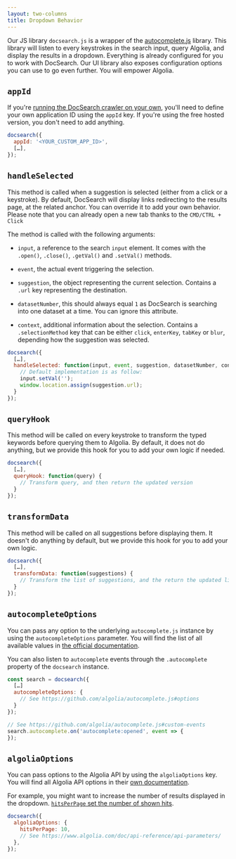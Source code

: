 ```yaml
---
layout: two-columns
title: Dropdown Behavior
---
```


Our JS library `docsearch.js` is a wrapper of the [autocomplete.js][1] library.
This library will listen to every keystrokes in the search input, query Algolia,
and display the results in a dropdown. Everything is already configured for you
to work with DocSearch. Our UI library also exposes configuration options you
can use to go even further. You will empower Algolia.

## `appId`

If you're [running the DocSearch crawler on your own][2], you'll need to define
your own application ID using the `appId` key. If you're using the free hosted
version, you don't need to add anything.

```javascript
docsearch({
  appId: '<YOUR_CUSTOM_APP_ID>',
  […],
});
```

## `handleSelected`

This method is called when a suggestion is selected (either from a click or a
keystroke). By default, DocSearch will display links redirecting to the results
page, at the related anchor. You can override it to add your own behavior.
Please note that you can already open a new tab thanks to the `CMD/CTRL + Click`

The method is called with the following arguments:

- `input`, a reference to the search `input` element. It comes with the
  `.open()`, `.close()`, `.getVal()` and `.setVal()` methods.

- `event`, the actual event triggering the selection.

- `suggestion`, the object representing the current selection. Contains a `.url`
  key representing the destination.

- `datasetNumber`, this should always equal `1` as DocSearch is searching into
  one dataset at a time. You can ignore this attribute.

- `context`, additional information about the selection. Contains a
  `.selectionMethod` key that can be either `click`, `enterKey`, `tabKey` or
  `blur`, depending how the suggestion was selected.

```javascript
docsearch({
  […],
  handleSelected: function(input, event, suggestion, datasetNumber, context) {
    // Default implementation is as follow:
    input.setVal('');
    window.location.assign(suggestion.url);
  }
});
```

## `queryHook`

This method will be called on every keystroke to transform the typed keywords
before querying them to Algolia. By default, it does not do anything, but we
provide this hook for you to add your own logic if needed.

```javascript
docsearch({
  […],
  queryHook: function(query) {
    // Transform query, and then return the updated version
  }
});
```

## `transformData`

This method will be called on all suggestions before displaying them. It doesn't
do anything by default, but we provide this hook for you to add your own logic.

```javascript
docsearch({
  […],
  transformData: function(suggestions) {
    // Transform the list of suggestions, and the return the updated list
  }
});
```

## `autocompleteOptions`

You can pass any option to the underlying `autocomplete.js` instance by using
the `autocompleteOptions` parameter. You will find the list of all available
values in [the official documentation][3].

You can also listen to `autocomplete` events through the `.autocomplete`
property of the `docsearch` instance.

```javascript
const search = docsearch({
  […]
  autocompleteOptions: {
    // See https://github.com/algolia/autocomplete.js#options
  }
});

// See https://github.com/algolia/autocomplete.js#custom-events
search.autocomplete.on('autocomplete:opened', event => {
});
```

## `algoliaOptions`

You can pass options to the Algolia API by using the `algoliaOptions` key. You
will find all Algolia API options in their [own documentation][4].

For example, you might want to increase the number of results displayed in the
dropdown. [`hitsPerPage` set the number of shown hits][5].

```javascript
docsearch({
  algoliaOptions: {
    hitsPerPage: 10,
    // See https://www.algolia.com/doc/api-reference/api-parameters/
  },
});
```

[1]: https://github.com/algolia/autocomplete.js
[2]: ./run-your-own.html
[3]: https://github.com/algolia/autocomplete.js#options
[4]: https://www.algolia.com/doc/api-reference/api-parameters/
[5]: https://www.algolia.com/doc/api-reference/api-parameters/hitsPerPage/
